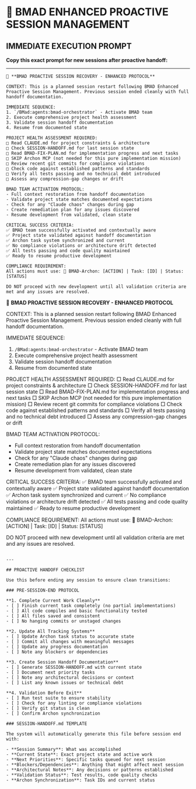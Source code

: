 # 🔄 BMAD ENHANCED PROACTIVE SESSION MANAGEMENT

## IMMEDIATE EXECUTION PROMPT
**Copy this exact prompt for new sessions after proactive handoff:**

---
```
🔄 **BMAD PROACTIVE SESSION RECOVERY - ENHANCED PROTOCOL**

CONTEXT: This is a planned session restart following BMAD Enhanced Proactive Session Management. Previous session ended cleanly with full handoff documentation.

IMMEDIATE SEQUENCE:
1. `/BMad:agents:bmad-orchestrator` - Activate BMAD team
2. Execute comprehensive project health assessment
3. Validate session handoff documentation
4. Resume from documented state

PROJECT HEALTH ASSESSMENT REQUIRED:
□ Read CLAUDE.md for project constraints & architecture
□ Check SESSION-HANDOFF.md for last session state
□ Read BMAD-FIX-PLAN.md for implementation progress and next tasks
□ SKIP Archon MCP (not needed for this pure implementation mission)
□ Review recent git commits for compliance violations
□ Check code against established patterns and standards
□ Verify all tests passing and no technical debt introduced
□ Assess any compression-gap changes or drift

BMAD TEAM ACTIVATION PROTOCOL:
- Full context restoration from handoff documentation
- Validate project state matches documented expectations
- Check for any "Claude chaos" changes during gap
- Create remediation plan for any issues discovered
- Resume development from validated, clean state

CRITICAL SUCCESS CRITERIA:
✅ BMAD team successfully activated and contextually aware
✅ Project state validated against handoff documentation
✅ Archon task system synchronized and current
✅ No compliance violations or architecture drift detected
✅ All tests passing and code quality maintained
✅ Ready to resume productive development

COMPLIANCE REQUIREMENT: 
All actions must use: 🎯 BMAD-Archon: [ACTION] | Task: [ID] | Status: [STATUS]

DO NOT proceed with new development until all validation criteria are met and any issues are resolved.
```
🔄 **BMAD PROACTIVE SESSION RECOVERY - ENHANCED PROTOCOL**

CONTEXT: This is a planned session restart following BMAD Enhanced Proactive Session Management. Previous session ended cleanly with full handoff documentation.

IMMEDIATE SEQUENCE:
1. `/BMad:agents:bmad-orchestrator` - Activate BMAD team
2. Execute comprehensive project health assessment
3. Validate session handoff documentation
4. Resume from documented state

PROJECT HEALTH ASSESSMENT REQUIRED:
□ Read CLAUDE.md for project constraints & architecture
□ Check SESSION-HANDOFF.md for last session state
□ Read BMAD-FIX-PLAN.md for implementation progress and next tasks
□ SKIP Archon MCP (not needed for this pure implementation mission)
□ Review recent git commits for compliance violations
□ Check code against established patterns and standards
□ Verify all tests passing and no technical debt introduced
□ Assess any compression-gap changes or drift

BMAD TEAM ACTIVATION PROTOCOL:
- Full context restoration from handoff documentation
- Validate project state matches documented expectations
- Check for any "Claude chaos" changes during gap
- Create remediation plan for any issues discovered
- Resume development from validated, clean state

CRITICAL SUCCESS CRITERIA:
✅ BMAD team successfully activated and contextually aware
✅ Project state validated against handoff documentation
✅ Archon task system synchronized and current
✅ No compliance violations or architecture drift detected
✅ All tests passing and code quality maintained
✅ Ready to resume productive development

COMPLIANCE REQUIREMENT: 
All actions must use: 🎯 BMAD-Archon: [ACTION] | Task: [ID] | Status: [STATUS]

DO NOT proceed with new development until all validation criteria are met and any issues are resolved.
```

---

## PROACTIVE HANDOFF CHECKLIST

Use this before ending any session to ensure clean transitions:

### PRE-SESSION-END PROTOCOL

**1. Complete Current Work Cleanly**
- [ ] Finish current task completely (no partial implementations)
- [ ] All code compiles and basic functionality tested
- [ ] All files saved and consistent
- [ ] No hanging commits or unstaged changes

**2. Update All Tracking Systems**
- [ ] Update Archon task status to accurate state
- [ ] Commit all changes with meaningful messages
- [ ] Update any progress documentation
- [ ] Note any blockers or dependencies

**3. Create Session Handoff Documentation**
- [ ] Generate SESSION-HANDOFF.md with current state
- [ ] Document next priority tasks
- [ ] Note any architectural decisions or context
- [ ] List any known issues or technical debt

**4. Validation Before Exit**
- [ ] Run test suite to ensure stability
- [ ] Check for any linting or compliance violations
- [ ] Verify git status is clean
- [ ] Confirm Archon synchronization

### SESSION-HANDOFF.md TEMPLATE

The system will automatically generate this file before session end with:

- **Session Summary**: What was accomplished
- **Current State**: Exact project state and active work
- **Next Priorities**: Specific tasks queued for next session
- **Blockers/Dependencies**: Anything that might affect next session
- **Architectural Notes**: Any decisions or patterns established
- **Validation Status**: Test results, code quality checks
- **Archon Synchronization**: Task IDs and current status